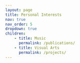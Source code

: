 ```yaml
---
layout: page
title: Personal Interests
nav: true
nav_order: 5
dropdown: true
children:
    - title: Music
      permalink: /publications/
    - title: Visual Arts
      permalink: /projects/
---
```

